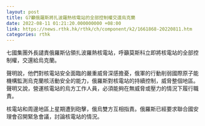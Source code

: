 ```yaml
---
layout: post
title: G7籲俄羅斯將扎波羅熱核電站的全部控制權交還烏克蘭
date: 2022-08-11 01:21:20.000000000 +08:00
link: https://news.rthk.hk/rthk/ch/component/k2/1661868-20220811.htm
categories: rthk
---
```


七國集團外長譴責俄羅斯佔領扎波羅熱核電站，呼籲莫斯科立即將核電站的全部控制權，交還給烏克蘭。

聲明說，他們對核電站安全面臨的嚴重威脅深感擔憂，俄軍的行動削弱國際原子能機構監測烏克蘭核活動安全的能力，俄羅斯對核電站的持續控制，威脅整個地區。聲明又說，營運核電站的烏方工作人員，必須能夠在無威脅或壓力的情況下履行職責。

核電站和周邊地區上星期遭到砲擊，俄烏雙方互相指責。俄羅斯已經要求聯合國安理會召開緊急會議，討論核電站的情況。
